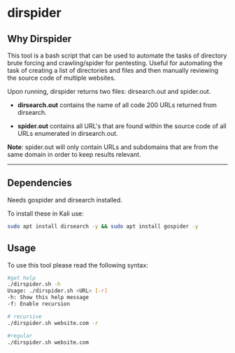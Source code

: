 # dirspider

## Why Dirspider

This tool is a bash script that can be used to automate the tasks of directory brute forcing and crawling/spider for pentesting. Useful for automating the task of creating a list of directories and files and then manually reviewing the source code of multiple websites. 

Upon running, dirspider returns two files: dirsearch.out and spider.out.

- **dirsearch.out** contains the name of all code 200 URLs returned from dirsearch.

- **spider.out** contains all URL's that are found within the source code of all URLs enumerated in dirsearch.out.

**Note**: spider.out will only contain URLs and subdomains that are from the same domain in order to keep results relevant.

---

## Dependencies

Needs gospider and dirsearch installed.

To install these in Kali use:

```bash
sudo apt install dirsearch -y && sudo apt install gospider -y
```

## Usage

To use this tool please read the following syntax:

```bash
#get help
./dirspider.sh -h               
Usage: ./dirspider.sh <URL> [-r]
-h: Show this help message
-f: Enable recursion

# recursive
./dirspider.sh website.com -r

#regular
./dirspider.sh website.com
```
